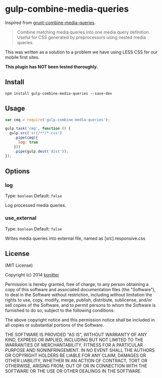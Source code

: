 # gulp-combine-media-queries

Inspired from [grunt-combine-media-queries](https://github.com/buildingblocks/grunt-combine-media-queries).

> Combine matching media queries into one media query definition. Useful for CSS generated by preprocessors using nested media queries.

This was written as a solution to a problem we have using LESS CSS for our mobile first sites.

**This plugin has NOT been tested thoroughly.**

## Install

```
npm install gulp-combine-media-queries --save-dev
```

## Usage
```javascript
var cmq = require('gulp-combine-media-queries');

gulp.task('cmq', function () {
  gulp.src('src/**/*.css')
    .pipe(cmq({
      log: true
    }))
    .pipe(gulp.dest('dist'));
});
```

## Options

### log

Type: `boolean` Default: `false`

Log processed media queries.

### use_external

Type: `boolean` Default: `false`

Writes media queries into external file, named as [src].responsive.css

## License

(MIT License)

Copyright (c) 2014 [konitter](http://re-dzine.net/)

Permission is hereby granted, free of charge, to any person obtaining
a copy of this software and associated documentation files (the
"Software"), to deal in the Software without restriction, including
without limitation the rights to use, copy, modify, merge, publish,
distribute, sublicense, and/or sell copies of the Software, and to
permit persons to whom the Software is furnished to do so, subject to
the following conditions:

The above copyright notice and this permission notice shall be
included in all copies or substantial portions of the Software.

THE SOFTWARE IS PROVIDED "AS IS", WITHOUT WARRANTY OF ANY KIND,
EXPRESS OR IMPLIED, INCLUDING BUT NOT LIMITED TO THE WARRANTIES OF
MERCHANTABILITY, FITNESS FOR A PARTICULAR PURPOSE AND
NONINFRINGEMENT. IN NO EVENT SHALL THE AUTHORS OR COPYRIGHT HOLDERS BE
LIABLE FOR ANY CLAIM, DAMAGES OR OTHER LIABILITY, WHETHER IN AN ACTION
OF CONTRACT, TORT OR OTHERWISE, ARISING FROM, OUT OF OR IN CONNECTION
WITH THE SOFTWARE OR THE USE OR OTHER DEALINGS IN THE SOFTWARE.
